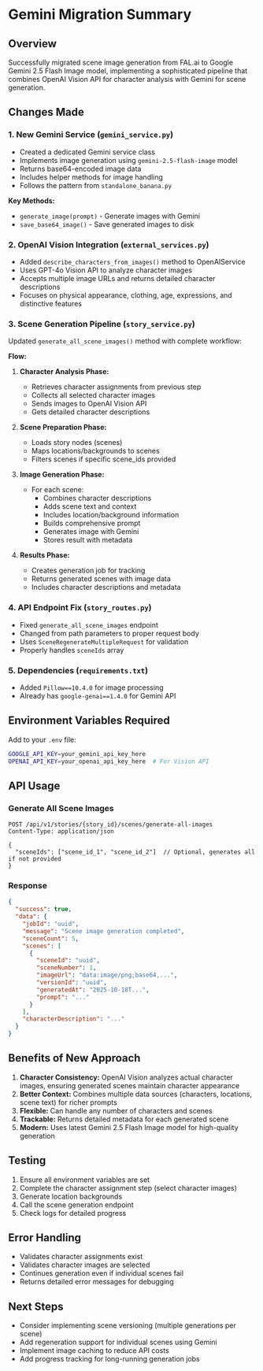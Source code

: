 # Gemini Migration Summary

## Overview
Successfully migrated scene image generation from FAL.ai to Google Gemini 2.5 Flash Image model, implementing a sophisticated pipeline that combines OpenAI Vision API for character analysis with Gemini for scene generation.

## Changes Made

### 1. **New Gemini Service** (`gemini_service.py`)
- Created a dedicated Gemini service class
- Implements image generation using `gemini-2.5-flash-image` model
- Returns base64-encoded image data
- Includes helper methods for image handling
- Follows the pattern from `standalone_banana.py`

**Key Methods:**
- `generate_image(prompt)` - Generate images with Gemini
- `save_base64_image()` - Save generated images to disk

### 2. **OpenAI Vision Integration** (`external_services.py`)
- Added `describe_characters_from_images()` method to OpenAIService
- Uses GPT-4o Vision API to analyze character images
- Accepts multiple image URLs and returns detailed character descriptions
- Focuses on physical appearance, clothing, age, expressions, and distinctive features

### 3. **Scene Generation Pipeline** (`story_service.py`)
Updated `generate_all_scene_images()` method with complete workflow:

**Flow:**
1. **Character Analysis Phase:**
   - Retrieves character assignments from previous step
   - Collects all selected character images
   - Sends images to OpenAI Vision API
   - Gets detailed character descriptions

2. **Scene Preparation Phase:**
   - Loads story nodes (scenes)
   - Maps locations/backgrounds to scenes
   - Filters scenes if specific scene_ids provided

3. **Image Generation Phase:**
   - For each scene:
     - Combines character descriptions
     - Adds scene text and context
     - Includes location/background information
     - Builds comprehensive prompt
     - Generates image with Gemini
     - Stores result with metadata

4. **Results Phase:**
   - Creates generation job for tracking
   - Returns generated scenes with image data
   - Includes character descriptions and metadata

### 4. **API Endpoint Fix** (`story_routes.py`)
- Fixed `generate_all_scene_images` endpoint
- Changed from path parameters to proper request body
- Uses `SceneRegenerateMultipleRequest` for validation
- Properly handles `sceneIds` array

### 5. **Dependencies** (`requirements.txt`)
- Added `Pillow==10.4.0` for image processing
- Already has `google-genai==1.4.0` for Gemini API

## Environment Variables Required

Add to your `.env` file:
```bash
GOOGLE_API_KEY=your_gemini_api_key_here
OPENAI_API_KEY=your_openai_api_key_here  # For Vision API
```

## API Usage

### Generate All Scene Images
```
POST /api/v1/stories/{story_id}/scenes/generate-all-images
Content-Type: application/json

{
  "sceneIds": ["scene_id_1", "scene_id_2"]  // Optional, generates all if not provided
}
```

### Response
```json
{
  "success": true,
  "data": {
    "jobId": "uuid",
    "message": "Scene image generation completed",
    "sceneCount": 5,
    "scenes": [
      {
        "sceneId": "uuid",
        "sceneNumber": 1,
        "imageUrl": "data:image/png;base64,...",
        "versionId": "uuid",
        "generatedAt": "2025-10-18T...",
        "prompt": "..."
      }
    ],
    "characterDescription": "..."
  }
}
```

## Benefits of New Approach

1. **Character Consistency:** OpenAI Vision analyzes actual character images, ensuring generated scenes maintain character appearance
2. **Better Context:** Combines multiple data sources (characters, locations, scene text) for richer prompts
3. **Flexible:** Can handle any number of characters and scenes
4. **Trackable:** Returns detailed metadata for each generated scene
5. **Modern:** Uses latest Gemini 2.5 Flash Image model for high-quality generation

## Testing

1. Ensure all environment variables are set
2. Complete the character assignment step (select character images)
3. Generate location backgrounds
4. Call the scene generation endpoint
5. Check logs for detailed progress

## Error Handling

- Validates character assignments exist
- Validates character images are selected
- Continues generation even if individual scenes fail
- Returns detailed error messages for debugging

## Next Steps

- Consider implementing scene versioning (multiple generations per scene)
- Add regeneration support for individual scenes using Gemini
- Implement image caching to reduce API costs
- Add progress tracking for long-running generation jobs


